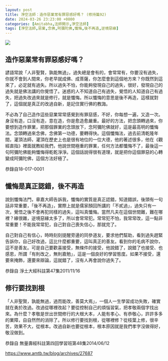 ```yaml
---
layout: post
title: 淨空法師：造作惡業常有罪惡感好嗎？ (修持篇92)
date: 2024-03-26 23:23:00 +0800
categories: [Amitabha,法師開示,淨空法師]
tags: [淨空法師,惡業,念佛,阿彌陀佛,懺悔,後不再造,逆境惡緣]
---
```



[![](https://www.amtb.tw/blog/wp-content/uploads/2024/03/29-515-0145.jpg)](https://www.amtb.tw/blog/wp-content/uploads/2024/03/29-515-0145.jpg)     

## 造作惡業常有罪惡感好嗎？ 

諺語常說「人非聖賢，孰能無過」，過失總是會有的，會常常有，你要沒有過失，你就不會到人間來，你老早就成佛、成菩薩，你怎麼會到這個地方來？你既然到這來了，必定就有過失。所以過失不怕，你能夠發現自己的過失，很好，發現自己的過失就是佛法講的你覺悟了。迷惑的人不知道自己有過失，覺悟的人知道自己有過失，把過失改過來就是修行，就是懺悔。所以懺悔的意思是後不再造，這樣就對了，這個就是真正的改過自新，是記住實行佛的教誨。

不必為了自己造作這些惡業常常感覺到有罪惡感，不好，你每想一遍，又造一次。身沒有造，口沒有造，意在造，你是愈造愈嚴重。最好的方法，把念頭轉過來，你要想到造作罪業，把那個罪業的念頭放下，念阿彌陀佛就好，這是最高明的懺悔法。念頭轉過來念佛，念佛第一功德，要轉得快。這個懺悔法，過去前清乾隆年間，灌頂法師，灌頂在歷史上也是很有地位的一位大德，他的著述很多，他在《觀經直指》裡面就教給我們，他說世間極重的罪業，任何方法都懺悔不了，最後這一句阿彌陀佛能夠懺悔得乾乾淨淨。這個話說得很有道理，就是把你這個罪惡的心轉變成阿彌陀佛，這個方法好極了。
        
恭錄自18-017-0001


## 懺悔是真正認錯，後不再造

說到懺悔法門，章嘉大師告訴我，懺悔的實質是真正認錯，知道錯誤，後頭有一句話非常重要，「後不再造」，實際上就是儒家顏回所講的「不貳過」，過失只有一次，覺悟之後不會再犯同樣的過失，這叫真懺悔。當然凡夫在這個世間難，難在哪裡？緣很雜，逆境惡緣太多了，所以會常常犯。常常犯不怕，我常常改，這一點非常重要！不能我常常犯，自己對自己喪失信心，那就完了。

自己對自己有信心，時時刻刻提醒旁邊的同參道友，要求他們幫助，看到過失趕緊告訴你，自己好改過，這比什麼都重要，這叫真正的善友。看到你的毛病不說你，這不是善友。可是自己要歡喜接受，無條件的接受，他說錯了，說錯了也接受、也感恩，所謂「有則改之，無則嘉勉」，這是一個良好的學習態度。如果不接受，還要來掩飾，還要來辯論，這就錯了，沒有人再會說你過失了。

恭錄自 淨土大經科註第47集2011/11/16


## 修行要找到根

「人非聖賢，孰能無過，過而能改，善莫大焉」，一個人一生學習成功失敗，確實就在勇於改過。改過從哪裡改起？要從控制自己的煩惱習氣，把孝敬兩個字找出來。為什麼？孝敬是世出世間修行的大根大本，人能有孝心、有恭敬心，許許多多的業障，自自然然的消除了。所以修行要找到根，從哪裡修？從枝葉上修，很辛苦，效果不大，從根本。改過自新也要從根本，根本原因就是我們孝字沒做得好，敬沒做到。

恭錄自 無量壽經科註第四回學習班第48集2014/06/12

<https://www.amtb.tw/blog/archives/27687>